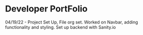 # Developer PortFolio

04/19/22 - Project Set Up, File org set. Worked on Navbar, adding functionality and styling. Set up backend with Sanity.io
